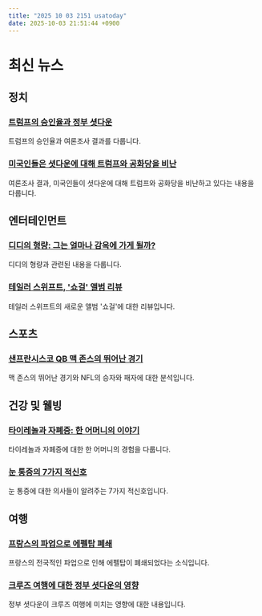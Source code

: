 ```yaml
---
title: "2025 10 03 2151 usatoday"
date: 2025-10-03 21:51:44 +0900
---
```


# 최신 뉴스

## 정치

### [트럼프의 승인율과 정부 셧다운](https://www.usatoday.com/story/news/politics/2025/10/02/trump-approval-rating-government-shutdown/86434389007/)
 트럼프의 승인율과 여론조사 결과를 다룹니다.

### [미국인들은 셧다운에 대해 트럼프와 공화당을 비난](https://www.usatoday.com/story/news/politics/2025/10/02/poll-americans-blame-trump-republicans-for-shutdown/86474339007/)
 여론조사 결과, 미국인들이 셧다운에 대해 트럼프와 공화당을 비난하고 있다는 내용을 다룹니다.
## 엔터테인먼트

### [디디의 형량: 그는 얼마나 감옥에 가게 될까?](https://www.usatoday.com/story/entertainment/celebrities/2025/10/03/diddy-sentencing-prison-time-sean-combs/86433117007/)
 디디의 형량과 관련된 내용을 다룹니다.

### [테일러 스위프트, '쇼걸' 앨범 리뷰](https://www.usatoday.com/story/entertainment/music/2025/10/03/taylor-swift-album-review/86317990007/)
 테일러 스위프트의 새로운 앨범 '쇼걸'에 대한 리뷰입니다.
## 스포츠

### [샌프란시스코 QB 맥 존스의 뛰어난 경기](https://www.usatoday.com/story/sports/nfl/2025/10/03/mac-jones-christian-mccaffrey-kendrick-bourne-winners-losers-nfl/86489908007/)
 맥 존스의 뛰어난 경기와 NFL의 승자와 패자에 대한 분석입니다.
## 건강 및 웰빙

### [타이레놀과 자폐증: 한 어머니의 이야기](https://www.usatoday.com/story/life/health-wellness/2025/09/29/tylenol-autism-parents-reactions/86412044007/)
 타이레놀과 자폐증에 대한 한 어머니의 경험을 다룹니다.

### [눈 통증의 7가지 적신호](https://www.usatoday.com/story/life/health-wellness/2025/10/02/why-does-my-eye-hurt/86358507007/)
 눈 통증에 대한 의사들이 알려주는 7가지 적신호입니다.
## 여행

### [프랑스의 파업으로 에펠탑 폐쇄](https://www.usatoday.com/story/travel/news/2025/10/02/eiffel-tower-shuts-down-amid-nationwide-strikes-in-france/86481926007/)
 프랑스의 전국적인 파업으로 인해 에펠탑이 폐쇄되었다는 소식입니다.

### [크루즈 여행에 대한 정부 셧다운의 영향](https://www.usatoday.com/story/travel/news/2025/09/29/government-shutdown-cruise-ships/86352217007/)
 정부 셧다운이 크루즈 여행에 미치는 영향에 대한 내용입니다.